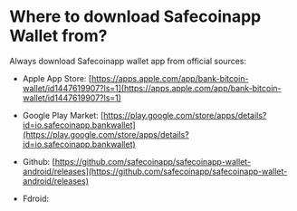 # Where to download Safecoinapp Wallet from?

Always download Safecoinapp wallet app from official sources:

- Apple App Store: [https://apps.apple.com/app/bank-bitcoin-wallet/id1447619907?ls=1](https://apps.apple.com/app/bank-bitcoin-wallet/id1447619907?ls=1)

- Google Play Market: [https://play.google.com/store/apps/details?id=io.safecoinapp.bankwallet](https://play.google.com/store/apps/details?id=io.safecoinapp.bankwallet)

- Github: [https://github.com/safecoinapp/safecoinapp-wallet-android/releases](https://github.com/safecoinapp/safecoinapp-wallet-android/releases)

- Fdroid:

